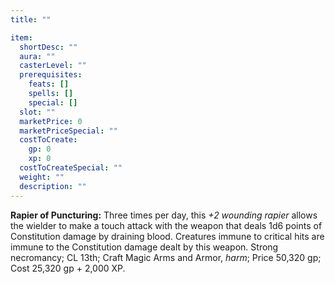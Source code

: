 ```yaml
---
title: ""

item:
  shortDesc: ""
  aura: ""
  casterLevel: ""
  prerequisites:
    feats: []
    spells: []
    special: []
  slot: ""
  marketPrice: 0
  marketPriceSpecial: ""
  costToCreate:
    gp: 0
    xp: 0
  costToCreateSpecial: ""
  weight: ""
  description: ""
---
```

<p id="rapier-of-puncturing"><strong>Rapier of Puncturing:</strong> Three times per day, this <em>+2 wounding rapier</em> allows the wielder to make a touch attack with the weapon that deals 1d6 points of Constitution damage by draining blood. Creatures immune to critical hits are immune to the Constitution damage dealt by this weapon.
Strong necromancy; CL 13th; Craft Magic Arms and Armor, <em>harm</em>; Price 50,320 gp; Cost 25,320 gp + 2,000 XP.

